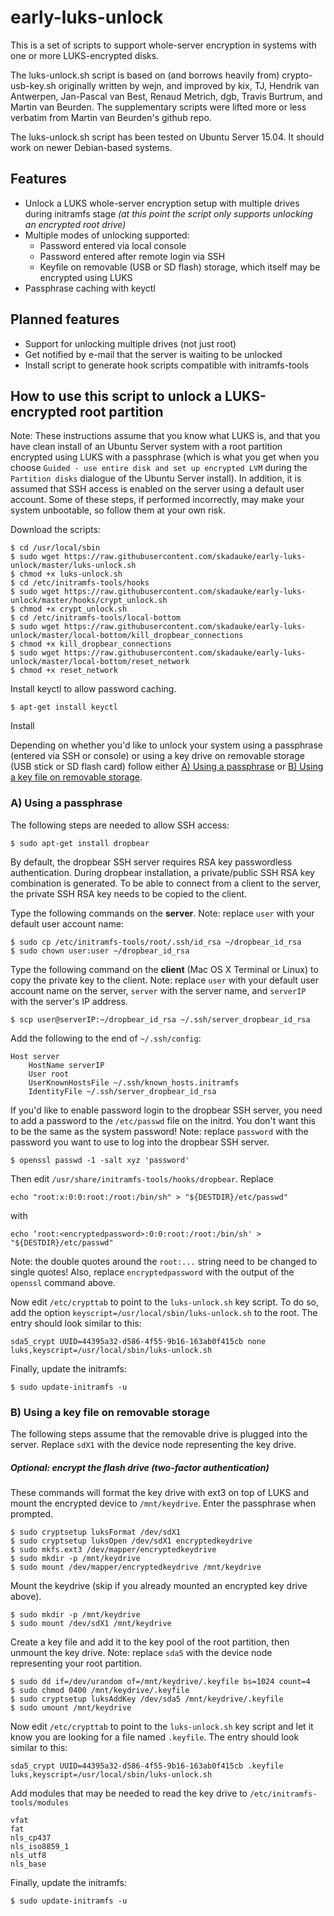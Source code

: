 # early-luks-unlock

This is a set of scripts to support whole-server encryption in systems with one or more LUKS-encrypted disks. 

The luks-unlock.sh script is based on (and borrows heavily from) crypto-usb-key.sh originally written by wejn, and improved by kix, TJ, Hendrik van Antwerpen, Jan-Pascal van Best, Renaud Metrich, dgb, Travis Burtrum, and Martin van Beurden. The supplementary scripts were lifted more or less verbatim from Martin van Beurden's github repo. 

The luks-unlock.sh script has been tested on Ubuntu Server 15.04. It should work on newer Debian-based systems.

## Features

- Unlock a LUKS whole-server encryption setup with multiple drives during initramfs stage _(at this point the script only supports unlocking an encrypted root drive)_
- Multiple modes of unlocking supported:
  - Password entered via local console
  - Password entered after remote login via SSH
  - Keyfile on removable (USB or SD flash) storage, which itself may be encrypted using LUKS
- Passphrase caching with keyctl


## Planned features

- Support for unlocking multiple drives (not just root)
- Get notified by e-mail that the server is waiting to be unlocked
- Install script to generate hook scripts compatible with initramfs-tools


## How to use this script to unlock a LUKS-encrypted root partition

Note: These instructions assume that you know what LUKS is, and that you have clean install of an Ubuntu Server system with a root partition encrypted using LUKS with a passphrase (which is what you get when you choose `Guided - use entire disk and set up encrypted LVM` during the `Partition disks` dialogue of the Ubuntu Server install). In addition, it is assumed that SSH access is enabled on the server using a default user account. Some of these steps, if performed incorrectly, may make your system unbootable, so follow them at your own risk.

Download the scripts:

    $ cd /usr/local/sbin
    $ sudo wget https://raw.githubusercontent.com/skadauke/early-luks-unlock/master/luks-unlock.sh
    $ chmod +x luks-unlock.sh
    $ cd /etc/initramfs-tools/hooks
    $ sudo wget https://raw.githubusercontent.com/skadauke/early-luks-unlock/master/hooks/crypt_unlock.sh
    $ chmod +x crypt_unlock.sh
    $ cd /etc/initramfs-tools/local-bottom
    $ sudo wget https://raw.githubusercontent.com/skadauke/early-luks-unlock/master/local-bottom/kill_dropbear_connections
    $ chmod +x kill_dropbear_connections
    $ sudo wget https://raw.githubusercontent.com/skadauke/early-luks-unlock/master/local-bottom/reset_network
    $ chmod +x reset_network
    
Install keyctl to allow password caching.
    
    $ apt-get install keyctl
    
Install 
    
Depending on whether you'd like to unlock your system using a passphrase (entered via SSH or console) or using a key drive on removable storage (USB stick or SD flash card) follow either [A) Using a passphrase](#a-using-a-passphrase) or [B) Using a key file on removable storage](#b-using-a-key-file-on-removable-storage).

### A) Using a passphrase

The following steps are needed to allow SSH access:

    $ sudo apt-get install dropbear

By default, the dropbear SSH server requires RSA key passwordless authentication. During dropbear installation, a private/public SSH RSA key combination is generated. To be able to connect from a client to the server, the private SSH RSA key needs to be copied to the client.

Type the following commands on the **server**. Note: replace `user` with your default user account name:

    $ sudo cp /etc/initramfs-tools/root/.ssh/id_rsa ~/dropbear_id_rsa
    $ sudo chown user:user ~/dropbear_id_rsa

Type the following command on the **client** (Mac OS X Terminal or Linux) to copy the private key to the client. Note: replace `user` with your default user account name on the server, `server` with the server name, and `serverIP` with the server's IP address.

    $ scp user@serverIP:~/dropbear_id_rsa ~/.ssh/server_dropbear_id_rsa

Add the following to the end of `~/.ssh/config`:

    Host server
        HostName serverIP
        User root
        UserKnownHostsFile ~/.ssh/known_hosts.initramfs
        IdentityFile ~/.ssh/server_dropbear_id_rsa

If you'd like to enable password login to the dropbear SSH server, you need to add a password to the `/etc/passwd` file on the initrd. You don't want this to be the same as the system password! Note: replace `password` with the password you want to use to log into the dropbear SSH server.

    $ openssl passwd -1 -salt xyz 'password'
    
Then edit `/usr/share/initramfs-tools/hooks/dropbear`. Replace

    echo "root:x:0:0:root:/root:/bin/sh" > "${DESTDIR}/etc/passwd"

with

    echo ‘root:<encryptedpassword>:0:0:root:/root:/bin/sh' > "${DESTDIR}/etc/passwd"

Note: the double quotes around the `root:...` string need to be changed to single quotes! Also, replace `encryptedpassword` with the output of the `openssl` command above.

Now edit `/etc/crypttab` to point to the `luks-unlock.sh` key script. To do so, add the option `keyscript=/usr/local/sbin/luks-unlock.sh` to the root. The entry should look similar to this:

    sda5_crypt UUID=44395a32-d586-4f55-9b16-163ab0f415cb none luks,keyscript=/usr/local/sbin/luks-unlock.sh

Finally, update the initramfs:
    
    $ sudo update-initramfs -u


### B) Using a key file on removable storage

The following steps assume that the removable drive is plugged into the server. Replace `sdX1` with the device node representing the key drive. 

##### Optional: encrypt the flash drive (two-factor authentication)

These commands will format the key drive with ext3 on top of LUKS and mount the encrypted device to `/mnt/keydrive`. Enter the passphrase when prompted.

    $ sudo cryptsetup luksFormat /dev/sdX1
    $ sudo cryptsetup luksOpen /dev/sdX1 encryptedkeydrive
    $ sudo mkfs.ext3 /dev/mapper/encryptedkeydrive
    $ sudo mkdir -p /mnt/keydrive
    $ sudo mount /dev/mapper/encryptedkeydrive /mnt/keydrive

Mount the keydrive (skip if you already mounted an encrypted key drive above).

    $ sudo mkdir -p /mnt/keydrive
    $ sudo mount /dev/sdX1 /mnt/keydrive

Create a key file and add it to the key pool of the root partition, then unmount the key drive. Note: replace `sda5` with the device node representing your root partition.

    $ sudo dd if=/dev/urandom of=/mnt/keydrive/.keyfile bs=1024 count=4
    $ sudo chmod 0400 /mnt/keydrive/.keyfile
    $ sudo cryptsetup luksAddKey /dev/sda5 /mnt/keydrive/.keyfile
    $ sudo umount /mnt/keydrive

Now edit `/etc/crypttab` to point to the `luks-unlock.sh` key script and let it know you are looking for a file named `.keyfile`. The entry should look similar to this:

    sda5_crypt UUID=44395a32-d586-4f55-9b16-163ab0f415cb .keyfile luks,keyscript=/usr/local/sbin/luks-unlock.sh

Add modules that may be needed to read the key drive to `/etc/initramfs-tools/modules`

    vfat
    fat
    nls_cp437
    nls_iso8859_1
    nls_utf8
    nls_base

Finally, update the initramfs:
    
    $ sudo update-initramfs -u
